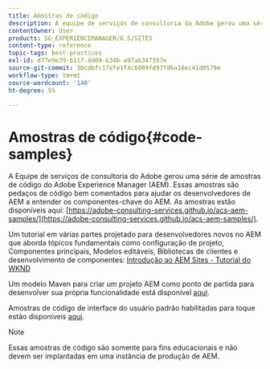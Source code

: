 ```yaml
---
title: Amostras de código
description: A equipe de serviços de consultoria da Adobe gerou uma série de amostras de código da Adobe Experience Manager.
contentOwner: User
products: SG_EXPERIENCEMANAGER/6.5/SITES
content-type: reference
topic-tags: best-practices
exl-id: d77e9e39-6117-4d09-b34b-a97ab347397e
source-git-commit: 3bcdbfc17efe1f4c6069fd97fd6a16ec41d0579e
workflow-type: tm+mt
source-wordcount: '140'
ht-degree: 5%

---
```


# Amostras de código{#code-samples}

A Equipe de serviços de consultoria do Adobe gerou uma série de amostras de código do Adobe Experience Manager (AEM). Essas amostras são pedaços de código bem comentados para ajudar os desenvolvedores de AEM a entender os componentes-chave do AEM. As amostras estão disponíveis aqui: [https://adobe-consulting-services.github.io/acs-aem-samples/](https://adobe-consulting-services.github.io/acs-aem-samples/).

Um tutorial em várias partes projetado para desenvolvedores novos no AEM que aborda tópicos fundamentais como configuração de projeto, Componentes principais, Modelos editáveis, Bibliotecas de clientes e desenvolvimento de componentes: [Introdução ao AEM Sites - Tutorial do WKND](https://experienceleague.adobe.com/docs/experience-manager-learn/getting-started-wknd-tutorial-develop/overview.html?lang=pt-BR)

Um modelo Maven para criar um projeto AEM como ponto de partida para desenvolver sua própria funcionalidade está disponível [aqui](https://github.com/adobe/aem-project-archetype).

Amostras de código de interface do usuário padrão habilitadas para toque estão disponíveis [aqui](/help/sites-developing/developing-components.md).

>[!NOTE]
>
>Essas amostras de código são somente para fins educacionais e não devem ser implantadas em uma instância de produção de AEM.
